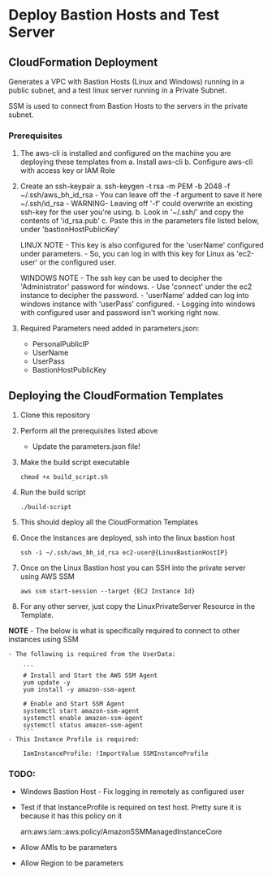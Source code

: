 <h1>Deploy Bastion Hosts and Test Server</h1>
<h2>CloudFormation Deployment</h2>

Generates a VPC with Bastion Hosts (Linux and Windows) running in a public subnet, and a test linux server running in a Private Subnet.

SSM is used to connect from Bastion Hosts to the servers in the private subnet.

<h3>Prerequisites</h3>

1. The aws-cli is installed and configured on the machine you are deploying these templates from 
    a. Install aws-cli
    b. Configure aws-cli with access key or IAM Role

2. Create an ssh-keypair
    a. ssh-keygen -t rsa -m PEM -b 2048 -f ~/.ssh/aws_bh_id_rsa
        - You can leave off the -f argument to save it here ~/.ssh/id_rsa
        - WARNING- Leaving off '-f' could overwrite an existing ssh-key for the user you're using.
    b. Look in '~/.ssh/' and copy the contents of 'id_rsa.pub' 
    c. Paste this in the parameters file listed below, under 'bastionHostPublicKey'

    LINUX NOTE - This key is also configured for the 'userName' configured under parameters.
               - So, you can log in with this key for Linux as 'ec2-user' or the configured user.

    WINDOWS NOTE - The ssh key can be used to decipher the 'Administrator' password for windows.
                 - Use 'connect' under the ec2 instance to decipher the password.
                 - 'userName' added can log into windows instance with 'userPass' configured.
                 - Logging into windows with configured user and password isn't working right now. 

3. Required Parameters need added in parameters.json:
    - PersonalPublicIP
    - UserName
    - UserPass
    - BastionHostPublicKey

<h2>Deploying the CloudFormation Templates</h2>

1. Clone this repository

2. Perform all the prerequisites listed above

    - Update the parameters.json file!

3. Make the build script executable

    `chmod +x build_script.sh`

4. Run the build script

    `./build-script`

5. This should deploy all the CloudFormation Templates

6. Once the Instances are deployed, ssh into the linux bastion host

    `ssh -i ~/.ssh/aws_bh_id_rsa ec2-user@{LinuxBastionHostIP}`

7. Once on the Linux Bastion host you can SSH into the private server using AWS SSM

    `aws ssm start-session --target {EC2 Instance Id}`

8. For any other server, just copy the LinuxPrivateServer Resource in the Template.

<b>NOTE</b> - The below is what is specifically required to connect to other instances using SSM

    - The following is required from the UserData:

        ```
        # Install and Start the AWS SSM Agent
        yum update -y
        yum install -y amazon-ssm-agent

        # Enable and Start SSM Agent
        systemctl start amazon-ssm-agent
        systemctl enable amazon-ssm-agent
        systemctl status amazon-ssm-agent
        ```
    - This Instance Profile is required:
        
        IamInstanceProfile: !ImportValue SSMInstanceProfile

<h3>TODO:</h3>

- Windows Bastion Host - Fix logging in remotely as configured user

- Test if that InstanceProfile is required on test host. Pretty sure it is because it has this policy on it
    
    arn:aws:iam::aws:policy/AmazonSSMManagedInstanceCore

- Allow AMIs to be parameters

- Allow Region to be parameters
